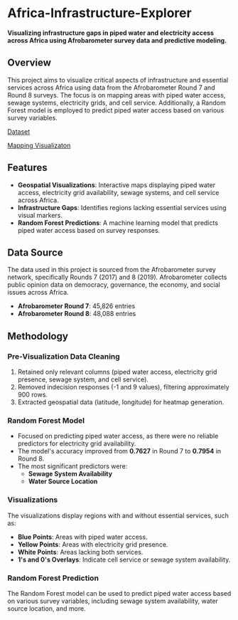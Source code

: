 # Africa-Infrastructure-Explorer
**Visualizing infrastructure gaps in piped water and electricity access across Africa using Afrobarometer survey data and predictive modeling.**

## Overview

This project aims to visualize critical aspects of infrastructure and essential services across Africa using data from the Afrobarometer Round 7 and Round 8 surveys. The focus is on mapping areas with piped water access, sewage systems, electricity grids, and cell service. Additionally, a Random Forest model is employed to predict piped water access based on various survey variables.

[Dataset](https://drive.google.com/file/d/1mYo1BmGtGlof-DOkYE7YPAZyV9EOqZ3S/view?usp=sharing)

[Mapping Visualizaton](https://public.tableau.com/views/WaterandElectricityDevelopmentinAfrica/ElectricalSystemsDashboard?:language=en-US&publish=yes&:sid=&:redirect=auth&:display_count=n&:origin=viz_share_link)


## Features

- **Geospatial Visualizations**: Interactive maps displaying piped water access, electricity grid availability, sewage systems, and cell service across Africa.
- **Infrastructure Gaps**: Identifies regions lacking essential services using visual markers.
- **Random Forest Predictions**: A machine learning model that predicts piped water access based on survey responses.

## Data Source

The data used in this project is sourced from the Afrobarometer survey network, specifically Rounds 7 (2017) and 8 (2019). Afrobarometer collects public opinion data on democracy, governance, the economy, and social issues across Africa.

- **Afrobarometer Round 7**: 45,826 entries
- **Afrobarometer Round 8**: 48,088 entries

## Methodology

### Pre-Visualization Data Cleaning

1. Retained only relevant columns (piped water access, electricity grid presence, sewage system, and cell service).
2. Removed indecision responses (-1 and 9 values), filtering approximately 900 rows.
3. Extracted geospatial data (latitude, longitude) for heatmap generation.

### Random Forest Model

- Focused on predicting piped water access, as there were no reliable predictors for electricity grid availability.
- The model's accuracy improved from **0.7627** in Round 7 to **0.7954** in Round 8.
- The most significant predictors were:
  - **Sewage System Availability**
  - **Water Source Location**

### Visualizations

The visualizations display regions with and without essential services, such as:

- **Blue Points**: Areas with piped water access.
- **Yellow Points**: Areas with electricity grid presence.
- **White Points**: Areas lacking both services.
- **1's and 0's Overlays**: Indicate cell service or sewage system availability.

### Random Forest Prediction

The Random Forest model can be used to predict piped water access based on various survey variables, including sewage system availability, water source location, and more.
